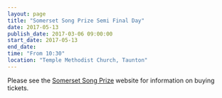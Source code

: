 ```yaml
---
layout: page
title: "Somerset Song Prize Semi Final Day"
date: 2017-05-13
publish_date: 2017-03-06 09:00:00
start_date: 2017-05-13
end_date:
time: "From 10:30"
location: "Temple Methodist Church, Taunton"
---
```


Please see the <a href="http://somersetsongprize.org.uk/" target="_blank">Somerset Song Prize</a> website for information on buying tickets.
